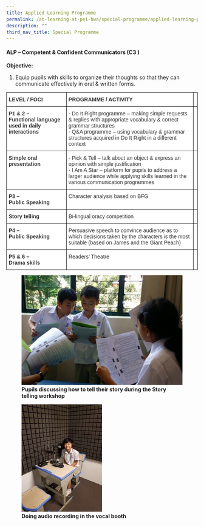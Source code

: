```yaml
---
title: Applied Learning Programme
permalink: /at-learning-at-pei-hwa/special-programme/applied-learning-programme/
description: ""
third_nav_title: Special Programme
---
```

#### ALP – Competent & Confident Communicators (C3 )

**Objective:**  
  
1.  Equip pupils with skills to organize their thoughts so that they can communicate effectively in oral & written forms.

<style type="text/css">
.tg  {border-collapse:collapse;border-spacing:0;}
.tg td{border-color:black;border-style:solid;border-width:1px;font-family:Arial, sans-serif;font-size:14px;
  overflow:hidden;padding:10px 5px;word-break:normal;}
.tg th{border-color:black;border-style:solid;border-width:1px;font-family:Arial, sans-serif;font-size:14px;
  font-weight:normal;overflow:hidden;padding:10px 5px;word-break:normal;}
.tg .tg-citn{background-color:#FFF;color:#333;text-align:left;vertical-align:top}
.tg .tg-rdtm{background-color:#FFF;color:#333;font-weight:bold;text-align:left;vertical-align:top}
.tg .tg-0lax{text-align:left;vertical-align:top}
</style>
<table class="tg">
<thead>
  <tr>
    <th class="tg-rdtm">LEVEL / FOCI</th>
    <th class="tg-rdtm">PROGRAMME / ACTIVITY<br></th>
    <th class="tg-0lax"></th>
  </tr>
</thead>
<tbody>
  <tr>
    <td class="tg-rdtm">P1 &amp; 2 –<br>Functional language used in daily interactions</td>
    <td class="tg-citn"><span style="background-color:initial">- Do It Right programme – making simple requests &amp; replies with appropriate vocabulary &amp; correct grammar structures</span><br>- Q&amp;A programme – using vocabulary &amp; grammar structures acquired in Do It Right in a different context</td>
    <td class="tg-0lax"></td>
  </tr>
  <tr>
    <td class="tg-citn"><span style="font-weight:bold">Simple oral presentation</span></td>
    <td class="tg-citn"><span style="background-color:initial">- Pick &amp; Tell – talk about an object &amp; express an opinion with simple justification</span><br>- I Am A Star – platform for pupils to address a larger audience while applying skills learned in the various communication programmes</td>
    <td class="tg-0lax"></td>
  </tr>
  <tr>
    <td class="tg-rdtm">P3 – <br>Public Speaking</td>
    <td class="tg-citn">Character analysis based on BFG</td>
    <td class="tg-0lax"></td>
  </tr>
  <tr>
    <td class="tg-citn"><span style="font-weight:bold">Story telling</span><br></td>
    <td class="tg-citn">Bi-lingual oracy competition</td>
    <td class="tg-0lax"></td>
  </tr>
  <tr>
    <td class="tg-rdtm">P4 –<br>Public Speaking</td>
    <td class="tg-citn">Persuasive speech to convince audience as to which decisions taken by the characters is the most suitable (based on James and the Giant Peach)</td>
    <td class="tg-0lax"></td>
  </tr>
  <tr>
    <td class="tg-rdtm">P5 &amp; 6 – <br>Drama skills</td>
    <td class="tg-citn">Readers’ Theatre</td>
    <td class="tg-0lax"></td>
  </tr>
</tbody>
</table>

<figure>
<img src="/images/Pupils%20discussing%20their%20story.jpg">
<figcaption> <strong>Pupils discussing how to tell their story during the Story telling workshop</strong> </figcaption>
</figure>

<figure>
<img src="/images/Audio%20recording%20in%20vocal%20booth.jpg" style="width:50%">
<figcaption> <strong>Doing audio recording in the vocal booth</strong> </figcaption>
</figure>
